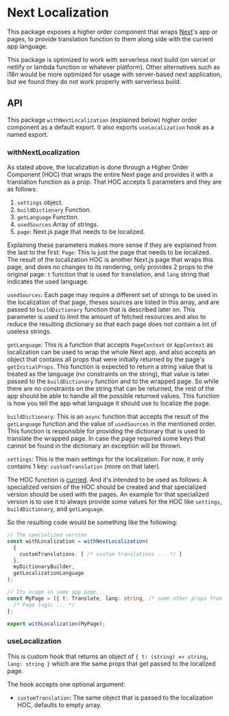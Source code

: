 # Next Localization
This package exposes a higher order component that wraps [Next](https://nextjs.org)'s app or pages, to provide translation function to them along side with the current app language.

This package is optimized to work with serverless next build (on vercel or netlify or lambda function or whatever platform). Other alternatives such as i18n would be more optimized for usage with server-based next application, but we found they do not work properly with serverless build.

## API
This package `withNextLocalization` (explained below) higher order component as a default export. It also exports `useLocalization` hook as a named export.

### withNextLocalization
As stated above, the localization is done through a Higher Order Component (HOC) that wraps the entire Next page and provides it with a translation function as a prop. That HOC accepts 5 parameters and they are as follows:
1. `settings` object.
1. `buildDictionary` Function.
1. `getLanguage` Function.
1. `usedSources` Array of strings.
1. `page`: Next.js page that needs to be localized.

Explaining these parameters makes more sense if they are explained from the last to the first:
`Page`: This is just the page that needs to be localized. The result of the localization HOC is another Next.js page that wraps this page, and does no changes to its rendering, only provides 2 props to the original page: `t` function that is used for translation, and `lang` string that indicates the used language.

`usedSources`: Each page may require a different set of strings to be used in the localization of that page, theses sources are listed in this array, and are passed to `buildDictionary` function that is described later on. This parameter is used to limit the amount of fetched resources and also to reduce the resulting dictionary so that each page does not contain a lot of useless strings.

`getLanguage`: This is a function that accepts `PageContext` or `AppContext` as localization can be used to wrap the whole Next app, and also accepts an object that contains all props that were initially returned by the page's `getInitialProps`. This function is expected to return a string value that is treated as the language (no constraints on the string), that value is later passed to the `buildDictionary` function and to the wrapped page. So while there are no constraints on the string that can be returned, the rest of the app should be able to handle all the possible returned values. This function is how you tell the app what language it should use to localize the page.

`buildDictionary`: This is an `async` function that accepts the result of the `getLanguage` function and the value of `usedSources` in the mentioned order. This function is responsible for providing the dictionary that is used to translate the wrapped page. In case the page required some keys that cannot be found in the dictionary an exception will be thrown.

`settings`: This is the main settings for the localization. For now, it only contains 1 key: `customTranslation` (more on that later).

The HOC function is [curried](https://en.wikipedia.org/wiki/Currying). And it's intended to be used as follows: A specialized version of the HOC should be created and that specialized version should be used with the pages. An example for that specialized version is to use it to always provide some values for the HOC like `settings`, `buildDictionary`, and `getLanguage`.

So the resulting code would be something like the following:
```ts
// The specialized version
const withLocalization = withNextLocalization(
  {
    customTranslations: [ /* custom translations ... */ ]
  },
  myDictionaryBuilder,
  getLocalizationLanguage
);

// Its usage in some app page...
const MyPage = ({ t: Translate, lang: string, /* some other props from Next */ }) => {
  /* Page logic ... */
};

export withLocalization(MyPage);
```

### useLocalization
This is custom hook that returns an object of `{ t: (string) => string, lang: string }` which are the same props that get passed to the localized page.

The hook accepts one optional argument:
  - `customTranslation`: The same object that is passed to the localization HOC, defaults to empty array.
